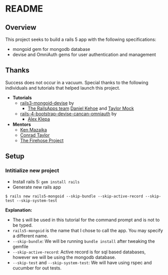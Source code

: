 # README

## Overview
This project seeks to build a rails 5 app with the following specifications:
* mongoid gem for mongodb database
* devise and OmniAuth gems for user authentication and management


## Thanks

Success does not occur in a vacuum. Special thanks to the following individuals and tutorials that helped launch this project.

* **Tutorials**
	* [rails3-mongoid-devise](https://github.com/RailsApps/rails3-mongoid-devise) by
		* [The RailsApps team](https://github.com/RailsApps) [Daniel Kehoe](https://github.com/DanielKehoe) and [Taylor Mock](https://github.com/tmock12)
	* [rails-4-bootstrap-devise-cancan-omniauth](https://github.com/alex-klepa/rails4-bootstrap-devise-cancan-omniauth) by 
		* [Alex Klepa](https://github.com/alex-klepa)
* **Mentors**
	* [Ken Mazaika](https://github.com/kenmazaika)
	* [Conrad Taylor](https://github.com/conradwt)
	* [The Firehose Project](https://www.thefirehoseproject.com)

## Setup

### Intitialize new project

* Install rails 5: `gem install rails`
* Generate new rails app

```
$ rails new rails5-mongoid --skip-bundle --skip-active-record --skip-test --skip-system-test
```

**Explanation:**
  * The `$` will be used in this tutorial for the command prompt and is not to be typed.
  * `rails5-mongoid` is the name that I chose to call the app. You may specify a different name.
  * `--skip-bundle`: We will be running `bundle install` after tweaking the gemfile
  * `--skip-active-record`: Active record is for sql based databases, however we will be using the mongodb database.
  * `--skip-test` and `--skip-system-test`: We will have using rspec and cucumber for out tests.